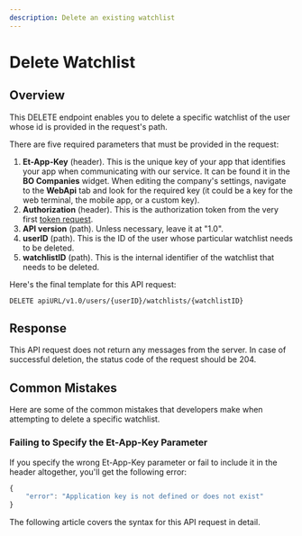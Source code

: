 ```yaml
---
description: Delete an existing watchlist
---
```


# Delete Watchlist

## Overview

This DELETE endpoint enables you to delete a specific watchlist of the user whose id is provided in the request's path.

There are five required parameters that must be provided in the request:

1. **Et-App-Key** \(header\). This is the unique key of your app that identifies your app when communicating with our service. It can be found it in the **BO Companies** widget. When editing the company's settings, navigate to the **WebApi** tab and look for the required key \(it could be a key for the web terminal, the mobile app, or a custom key\).
2. **Authorization** \(header\). This is the authorization token from the very first [token request]().
3. **API version** \(path\). Unless necessary, leave it at "1.0".
4. **userID** \(path\). This is the ID of the user whose particular watchlist needs to be deleted.
5. **watchlistID** \(path\). This is the internal identifier of the watchlist that needs to be deleted.

Here's the final template for this API request:

```text
DELETE apiURL/v1.0/users/{userID}/watchlists/{watchlistID}
```

## Response

This API request does not return any messages from the server. In case of successful deletion, the status code of the request should be 204.

## Common Mistakes

Here are some of the common mistakes that developers make when attempting to delete a specific watchlist.

### Failing to Specify the Et-App-Key Parameter

If you specify the wrong Et-App-Key parameter or fail to include it in the header altogether, you'll get the following error:

```javascript
{
    "error": "Application key is not defined or does not exist"
}
```

The following article covers the syntax for this API request in detail.

